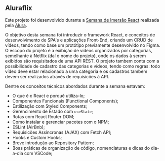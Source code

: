 ## Aluraflix

Este projeto foi desenvolvido durante a [Semana de Imersão React](https://www.alura.com.br/imersao-react/) realizada pela [Alura](https://www.alura.com.br/). 

O objetivo desta semana foi introduzir o framework React, e conceitos de desenvolvimento de SPA's e aplicações Front-End, criando um CRUD de vídeos, tendo como base um protótipo previamente desenvolvido no Figma. 
O escopo do projeto é a exibição de vídeos organizados por categorias, semelhante à Netflix (daí o nome do projeto), onde os dados à serem exibidos são requisitados de uma API REST. O projeto tambem conta com a possibilidade de cadastro das categorias e vídeos, tendo como regras: todo vídeo deve estar relacionado a uma categoria e os cadastros tambem devem ser realizados através de requisicões à API. 

Dentre os conceitos técnicos abordados durante a semana estavam: 
* O que é o React e porquê utiliza-lo;
* Componentes Funcionais (Functional Components);
* Estilização com Styled Components;
* Gerencimento de Estado com ```useState```;
* Rotas com React Router DOM;
* Como instalar e gerenciar pacotes com o NPM;
* ESLint (AirBnb);
* Requisicões Assíncronas (AJAX) com Fetch API;
* Hooks e Custom Hooks;
* Breve introdução ao Repository Pattern;
* Boas práticas de organização de código, nomenclaturas e dicas do dia-a-dia com VSCode;